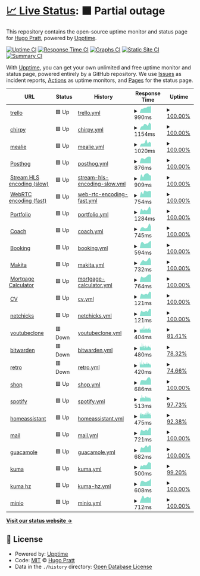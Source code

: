 # [📈 Live Status](https://hupratt.github.io/upptime): <!--live status--> **🟧 Partial outage**

This repository contains the open-source uptime monitor and status page for [Hugo Pratt](https://www.craftstudios.eu/), powered by [Upptime](https://github.com/upptime/upptime).

[![Uptime CI](https://github.com/hupratt/upptime/workflows/Uptime%20CI/badge.svg)](https://github.com/hupratt/upptime/actions?query=workflow%3A%22Uptime+CI%22)
[![Response Time CI](https://github.com/hupratt/upptime/workflows/Response%20Time%20CI/badge.svg)](https://github.com/hupratt/upptime/actions?query=workflow%3A%22Response+Time+CI%22)
[![Graphs CI](https://github.com/hupratt/upptime/workflows/Graphs%20CI/badge.svg)](https://github.com/hupratt/upptime/actions?query=workflow%3A%22Graphs+CI%22)
[![Static Site CI](https://github.com/hupratt/upptime/workflows/Static%20Site%20CI/badge.svg)](https://github.com/hupratt/upptime/actions?query=workflow%3A%22Static+Site+CI%22)
[![Summary CI](https://github.com/hupratt/upptime/workflows/Summary%20CI/badge.svg)](https://github.com/hupratt/upptime/actions?query=workflow%3A%22Summary+CI%22)

With [Upptime](https://upptime.js.org), you can get your own unlimited and free uptime monitor and status page, powered entirely by a GitHub repository. We use [Issues](https://github.com/hupratt/upptime/issues) as incident reports, [Actions](https://github.com/hupratt/upptime/actions) as uptime monitors, and [Pages](https://hupratt.github.io/upptime) for the status page.

<!--start: status pages-->
<!-- This summary is generated by Upptime (https://github.com/upptime/upptime) -->
<!-- Do not edit this manually, your changes will be overwritten -->
<!-- prettier-ignore -->
| URL | Status | History | Response Time | Uptime |
| --- | ------ | ------- | ------------- | ------ |
| <img alt="" src="https://icons.duckduckgo.com/ip3/trello.thekor.eu.ico" height="13"> [trello](https://trello.thekor.eu/) | 🟩 Up | [trello.yml](https://github.com/hupratt/upptime/commits/HEAD/history/trello.yml) | <details><summary><img alt="Response time graph" src="./graphs/trello/response-time-week.png" height="20"> 990ms</summary><br><a href="https://hupratt.github.io/upptime/history/trello"><img alt="Response time 953" src="https://img.shields.io/endpoint?url=https%3A%2F%2Fraw.githubusercontent.com%2Fhupratt%2Fupptime%2FHEAD%2Fapi%2Ftrello%2Fresponse-time.json"></a><br><a href="https://hupratt.github.io/upptime/history/trello"><img alt="24-hour response time 1264" src="https://img.shields.io/endpoint?url=https%3A%2F%2Fraw.githubusercontent.com%2Fhupratt%2Fupptime%2FHEAD%2Fapi%2Ftrello%2Fresponse-time-day.json"></a><br><a href="https://hupratt.github.io/upptime/history/trello"><img alt="7-day response time 990" src="https://img.shields.io/endpoint?url=https%3A%2F%2Fraw.githubusercontent.com%2Fhupratt%2Fupptime%2FHEAD%2Fapi%2Ftrello%2Fresponse-time-week.json"></a><br><a href="https://hupratt.github.io/upptime/history/trello"><img alt="30-day response time 944" src="https://img.shields.io/endpoint?url=https%3A%2F%2Fraw.githubusercontent.com%2Fhupratt%2Fupptime%2FHEAD%2Fapi%2Ftrello%2Fresponse-time-month.json"></a><br><a href="https://hupratt.github.io/upptime/history/trello"><img alt="1-year response time 894" src="https://img.shields.io/endpoint?url=https%3A%2F%2Fraw.githubusercontent.com%2Fhupratt%2Fupptime%2FHEAD%2Fapi%2Ftrello%2Fresponse-time-year.json"></a></details> | <details><summary><a href="https://hupratt.github.io/upptime/history/trello">100.00%</a></summary><a href="https://hupratt.github.io/upptime/history/trello"><img alt="All-time uptime 94.23%" src="https://img.shields.io/endpoint?url=https%3A%2F%2Fraw.githubusercontent.com%2Fhupratt%2Fupptime%2FHEAD%2Fapi%2Ftrello%2Fuptime.json"></a><br><a href="https://hupratt.github.io/upptime/history/trello"><img alt="24-hour uptime 100.00%" src="https://img.shields.io/endpoint?url=https%3A%2F%2Fraw.githubusercontent.com%2Fhupratt%2Fupptime%2FHEAD%2Fapi%2Ftrello%2Fuptime-day.json"></a><br><a href="https://hupratt.github.io/upptime/history/trello"><img alt="7-day uptime 100.00%" src="https://img.shields.io/endpoint?url=https%3A%2F%2Fraw.githubusercontent.com%2Fhupratt%2Fupptime%2FHEAD%2Fapi%2Ftrello%2Fuptime-week.json"></a><br><a href="https://hupratt.github.io/upptime/history/trello"><img alt="30-day uptime 99.71%" src="https://img.shields.io/endpoint?url=https%3A%2F%2Fraw.githubusercontent.com%2Fhupratt%2Fupptime%2FHEAD%2Fapi%2Ftrello%2Fuptime-month.json"></a><br><a href="https://hupratt.github.io/upptime/history/trello"><img alt="1-year uptime 92.74%" src="https://img.shields.io/endpoint?url=https%3A%2F%2Fraw.githubusercontent.com%2Fhupratt%2Fupptime%2FHEAD%2Fapi%2Ftrello%2Fuptime-year.json"></a></details>
| <img alt="" src="https://icons.duckduckgo.com/ip3/chirpy.thekor.eu.ico" height="13"> [chirpy](https://chirpy.thekor.eu/) | 🟩 Up | [chirpy.yml](https://github.com/hupratt/upptime/commits/HEAD/history/chirpy.yml) | <details><summary><img alt="Response time graph" src="./graphs/chirpy/response-time-week.png" height="20"> 1154ms</summary><br><a href="https://hupratt.github.io/upptime/history/chirpy"><img alt="Response time 1118" src="https://img.shields.io/endpoint?url=https%3A%2F%2Fraw.githubusercontent.com%2Fhupratt%2Fupptime%2FHEAD%2Fapi%2Fchirpy%2Fresponse-time.json"></a><br><a href="https://hupratt.github.io/upptime/history/chirpy"><img alt="24-hour response time 1288" src="https://img.shields.io/endpoint?url=https%3A%2F%2Fraw.githubusercontent.com%2Fhupratt%2Fupptime%2FHEAD%2Fapi%2Fchirpy%2Fresponse-time-day.json"></a><br><a href="https://hupratt.github.io/upptime/history/chirpy"><img alt="7-day response time 1154" src="https://img.shields.io/endpoint?url=https%3A%2F%2Fraw.githubusercontent.com%2Fhupratt%2Fupptime%2FHEAD%2Fapi%2Fchirpy%2Fresponse-time-week.json"></a><br><a href="https://hupratt.github.io/upptime/history/chirpy"><img alt="30-day response time 1176" src="https://img.shields.io/endpoint?url=https%3A%2F%2Fraw.githubusercontent.com%2Fhupratt%2Fupptime%2FHEAD%2Fapi%2Fchirpy%2Fresponse-time-month.json"></a><br><a href="https://hupratt.github.io/upptime/history/chirpy"><img alt="1-year response time 1064" src="https://img.shields.io/endpoint?url=https%3A%2F%2Fraw.githubusercontent.com%2Fhupratt%2Fupptime%2FHEAD%2Fapi%2Fchirpy%2Fresponse-time-year.json"></a></details> | <details><summary><a href="https://hupratt.github.io/upptime/history/chirpy">100.00%</a></summary><a href="https://hupratt.github.io/upptime/history/chirpy"><img alt="All-time uptime 95.32%" src="https://img.shields.io/endpoint?url=https%3A%2F%2Fraw.githubusercontent.com%2Fhupratt%2Fupptime%2FHEAD%2Fapi%2Fchirpy%2Fuptime.json"></a><br><a href="https://hupratt.github.io/upptime/history/chirpy"><img alt="24-hour uptime 100.00%" src="https://img.shields.io/endpoint?url=https%3A%2F%2Fraw.githubusercontent.com%2Fhupratt%2Fupptime%2FHEAD%2Fapi%2Fchirpy%2Fuptime-day.json"></a><br><a href="https://hupratt.github.io/upptime/history/chirpy"><img alt="7-day uptime 100.00%" src="https://img.shields.io/endpoint?url=https%3A%2F%2Fraw.githubusercontent.com%2Fhupratt%2Fupptime%2FHEAD%2Fapi%2Fchirpy%2Fuptime-week.json"></a><br><a href="https://hupratt.github.io/upptime/history/chirpy"><img alt="30-day uptime 99.71%" src="https://img.shields.io/endpoint?url=https%3A%2F%2Fraw.githubusercontent.com%2Fhupratt%2Fupptime%2FHEAD%2Fapi%2Fchirpy%2Fuptime-month.json"></a><br><a href="https://hupratt.github.io/upptime/history/chirpy"><img alt="1-year uptime 95.50%" src="https://img.shields.io/endpoint?url=https%3A%2F%2Fraw.githubusercontent.com%2Fhupratt%2Fupptime%2FHEAD%2Fapi%2Fchirpy%2Fuptime-year.json"></a></details>
| <img alt="" src="https://icons.duckduckgo.com/ip3/mealie.thekor.eu.ico" height="13"> [mealie](https://mealie.thekor.eu/) | 🟩 Up | [mealie.yml](https://github.com/hupratt/upptime/commits/HEAD/history/mealie.yml) | <details><summary><img alt="Response time graph" src="./graphs/mealie/response-time-week.png" height="20"> 1020ms</summary><br><a href="https://hupratt.github.io/upptime/history/mealie"><img alt="Response time 899" src="https://img.shields.io/endpoint?url=https%3A%2F%2Fraw.githubusercontent.com%2Fhupratt%2Fupptime%2FHEAD%2Fapi%2Fmealie%2Fresponse-time.json"></a><br><a href="https://hupratt.github.io/upptime/history/mealie"><img alt="24-hour response time 862" src="https://img.shields.io/endpoint?url=https%3A%2F%2Fraw.githubusercontent.com%2Fhupratt%2Fupptime%2FHEAD%2Fapi%2Fmealie%2Fresponse-time-day.json"></a><br><a href="https://hupratt.github.io/upptime/history/mealie"><img alt="7-day response time 1020" src="https://img.shields.io/endpoint?url=https%3A%2F%2Fraw.githubusercontent.com%2Fhupratt%2Fupptime%2FHEAD%2Fapi%2Fmealie%2Fresponse-time-week.json"></a><br><a href="https://hupratt.github.io/upptime/history/mealie"><img alt="30-day response time 879" src="https://img.shields.io/endpoint?url=https%3A%2F%2Fraw.githubusercontent.com%2Fhupratt%2Fupptime%2FHEAD%2Fapi%2Fmealie%2Fresponse-time-month.json"></a><br><a href="https://hupratt.github.io/upptime/history/mealie"><img alt="1-year response time 878" src="https://img.shields.io/endpoint?url=https%3A%2F%2Fraw.githubusercontent.com%2Fhupratt%2Fupptime%2FHEAD%2Fapi%2Fmealie%2Fresponse-time-year.json"></a></details> | <details><summary><a href="https://hupratt.github.io/upptime/history/mealie">100.00%</a></summary><a href="https://hupratt.github.io/upptime/history/mealie"><img alt="All-time uptime 86.22%" src="https://img.shields.io/endpoint?url=https%3A%2F%2Fraw.githubusercontent.com%2Fhupratt%2Fupptime%2FHEAD%2Fapi%2Fmealie%2Fuptime.json"></a><br><a href="https://hupratt.github.io/upptime/history/mealie"><img alt="24-hour uptime 100.00%" src="https://img.shields.io/endpoint?url=https%3A%2F%2Fraw.githubusercontent.com%2Fhupratt%2Fupptime%2FHEAD%2Fapi%2Fmealie%2Fuptime-day.json"></a><br><a href="https://hupratt.github.io/upptime/history/mealie"><img alt="7-day uptime 100.00%" src="https://img.shields.io/endpoint?url=https%3A%2F%2Fraw.githubusercontent.com%2Fhupratt%2Fupptime%2FHEAD%2Fapi%2Fmealie%2Fuptime-week.json"></a><br><a href="https://hupratt.github.io/upptime/history/mealie"><img alt="30-day uptime 99.71%" src="https://img.shields.io/endpoint?url=https%3A%2F%2Fraw.githubusercontent.com%2Fhupratt%2Fupptime%2FHEAD%2Fapi%2Fmealie%2Fuptime-month.json"></a><br><a href="https://hupratt.github.io/upptime/history/mealie"><img alt="1-year uptime 90.59%" src="https://img.shields.io/endpoint?url=https%3A%2F%2Fraw.githubusercontent.com%2Fhupratt%2Fupptime%2FHEAD%2Fapi%2Fmealie%2Fuptime-year.json"></a></details>
| <img alt="" src="https://icons.duckduckgo.com/ip3/posthog.thekor.eu.ico" height="13"> [Posthog](https://posthog.thekor.eu/setup_admin) | 🟩 Up | [posthog.yml](https://github.com/hupratt/upptime/commits/HEAD/history/posthog.yml) | <details><summary><img alt="Response time graph" src="./graphs/posthog/response-time-week.png" height="20"> 876ms</summary><br><a href="https://hupratt.github.io/upptime/history/posthog"><img alt="Response time 1079" src="https://img.shields.io/endpoint?url=https%3A%2F%2Fraw.githubusercontent.com%2Fhupratt%2Fupptime%2FHEAD%2Fapi%2Fposthog%2Fresponse-time.json"></a><br><a href="https://hupratt.github.io/upptime/history/posthog"><img alt="24-hour response time 940" src="https://img.shields.io/endpoint?url=https%3A%2F%2Fraw.githubusercontent.com%2Fhupratt%2Fupptime%2FHEAD%2Fapi%2Fposthog%2Fresponse-time-day.json"></a><br><a href="https://hupratt.github.io/upptime/history/posthog"><img alt="7-day response time 876" src="https://img.shields.io/endpoint?url=https%3A%2F%2Fraw.githubusercontent.com%2Fhupratt%2Fupptime%2FHEAD%2Fapi%2Fposthog%2Fresponse-time-week.json"></a><br><a href="https://hupratt.github.io/upptime/history/posthog"><img alt="30-day response time 916" src="https://img.shields.io/endpoint?url=https%3A%2F%2Fraw.githubusercontent.com%2Fhupratt%2Fupptime%2FHEAD%2Fapi%2Fposthog%2Fresponse-time-month.json"></a><br><a href="https://hupratt.github.io/upptime/history/posthog"><img alt="1-year response time 1009" src="https://img.shields.io/endpoint?url=https%3A%2F%2Fraw.githubusercontent.com%2Fhupratt%2Fupptime%2FHEAD%2Fapi%2Fposthog%2Fresponse-time-year.json"></a></details> | <details><summary><a href="https://hupratt.github.io/upptime/history/posthog">100.00%</a></summary><a href="https://hupratt.github.io/upptime/history/posthog"><img alt="All-time uptime 95.29%" src="https://img.shields.io/endpoint?url=https%3A%2F%2Fraw.githubusercontent.com%2Fhupratt%2Fupptime%2FHEAD%2Fapi%2Fposthog%2Fuptime.json"></a><br><a href="https://hupratt.github.io/upptime/history/posthog"><img alt="24-hour uptime 100.00%" src="https://img.shields.io/endpoint?url=https%3A%2F%2Fraw.githubusercontent.com%2Fhupratt%2Fupptime%2FHEAD%2Fapi%2Fposthog%2Fuptime-day.json"></a><br><a href="https://hupratt.github.io/upptime/history/posthog"><img alt="7-day uptime 100.00%" src="https://img.shields.io/endpoint?url=https%3A%2F%2Fraw.githubusercontent.com%2Fhupratt%2Fupptime%2FHEAD%2Fapi%2Fposthog%2Fuptime-week.json"></a><br><a href="https://hupratt.github.io/upptime/history/posthog"><img alt="30-day uptime 99.71%" src="https://img.shields.io/endpoint?url=https%3A%2F%2Fraw.githubusercontent.com%2Fhupratt%2Fupptime%2FHEAD%2Fapi%2Fposthog%2Fuptime-month.json"></a><br><a href="https://hupratt.github.io/upptime/history/posthog"><img alt="1-year uptime 86.75%" src="https://img.shields.io/endpoint?url=https%3A%2F%2Fraw.githubusercontent.com%2Fhupratt%2Fupptime%2FHEAD%2Fapi%2Fposthog%2Fuptime-year.json"></a></details>
| <img alt="" src="https://icons.duckduckgo.com/ip3/live.thekor.eu.ico" height="13"> [Stream HLS encoding (slow)](https://live.thekor.eu/) | 🟩 Up | [stream-hls-encoding-slow.yml](https://github.com/hupratt/upptime/commits/HEAD/history/stream-hls-encoding-slow.yml) | <details><summary><img alt="Response time graph" src="./graphs/stream-hls-encoding-slow/response-time-week.png" height="20"> 909ms</summary><br><a href="https://hupratt.github.io/upptime/history/stream-hls-encoding-slow"><img alt="Response time 916" src="https://img.shields.io/endpoint?url=https%3A%2F%2Fraw.githubusercontent.com%2Fhupratt%2Fupptime%2FHEAD%2Fapi%2Fstream-hls-encoding-slow%2Fresponse-time.json"></a><br><a href="https://hupratt.github.io/upptime/history/stream-hls-encoding-slow"><img alt="24-hour response time 773" src="https://img.shields.io/endpoint?url=https%3A%2F%2Fraw.githubusercontent.com%2Fhupratt%2Fupptime%2FHEAD%2Fapi%2Fstream-hls-encoding-slow%2Fresponse-time-day.json"></a><br><a href="https://hupratt.github.io/upptime/history/stream-hls-encoding-slow"><img alt="7-day response time 909" src="https://img.shields.io/endpoint?url=https%3A%2F%2Fraw.githubusercontent.com%2Fhupratt%2Fupptime%2FHEAD%2Fapi%2Fstream-hls-encoding-slow%2Fresponse-time-week.json"></a><br><a href="https://hupratt.github.io/upptime/history/stream-hls-encoding-slow"><img alt="30-day response time 757" src="https://img.shields.io/endpoint?url=https%3A%2F%2Fraw.githubusercontent.com%2Fhupratt%2Fupptime%2FHEAD%2Fapi%2Fstream-hls-encoding-slow%2Fresponse-time-month.json"></a><br><a href="https://hupratt.github.io/upptime/history/stream-hls-encoding-slow"><img alt="1-year response time 747" src="https://img.shields.io/endpoint?url=https%3A%2F%2Fraw.githubusercontent.com%2Fhupratt%2Fupptime%2FHEAD%2Fapi%2Fstream-hls-encoding-slow%2Fresponse-time-year.json"></a></details> | <details><summary><a href="https://hupratt.github.io/upptime/history/stream-hls-encoding-slow">100.00%</a></summary><a href="https://hupratt.github.io/upptime/history/stream-hls-encoding-slow"><img alt="All-time uptime 92.76%" src="https://img.shields.io/endpoint?url=https%3A%2F%2Fraw.githubusercontent.com%2Fhupratt%2Fupptime%2FHEAD%2Fapi%2Fstream-hls-encoding-slow%2Fuptime.json"></a><br><a href="https://hupratt.github.io/upptime/history/stream-hls-encoding-slow"><img alt="24-hour uptime 100.00%" src="https://img.shields.io/endpoint?url=https%3A%2F%2Fraw.githubusercontent.com%2Fhupratt%2Fupptime%2FHEAD%2Fapi%2Fstream-hls-encoding-slow%2Fuptime-day.json"></a><br><a href="https://hupratt.github.io/upptime/history/stream-hls-encoding-slow"><img alt="7-day uptime 100.00%" src="https://img.shields.io/endpoint?url=https%3A%2F%2Fraw.githubusercontent.com%2Fhupratt%2Fupptime%2FHEAD%2Fapi%2Fstream-hls-encoding-slow%2Fuptime-week.json"></a><br><a href="https://hupratt.github.io/upptime/history/stream-hls-encoding-slow"><img alt="30-day uptime 99.94%" src="https://img.shields.io/endpoint?url=https%3A%2F%2Fraw.githubusercontent.com%2Fhupratt%2Fupptime%2FHEAD%2Fapi%2Fstream-hls-encoding-slow%2Fuptime-month.json"></a><br><a href="https://hupratt.github.io/upptime/history/stream-hls-encoding-slow"><img alt="1-year uptime 87.52%" src="https://img.shields.io/endpoint?url=https%3A%2F%2Fraw.githubusercontent.com%2Fhupratt%2Fupptime%2FHEAD%2Fapi%2Fstream-hls-encoding-slow%2Fuptime-year.json"></a></details>
| <img alt="" src="https://icons.duckduckgo.com/ip3/rtc.thekor.eu.ico" height="13"> [WebRTC encoding (fast)](https://rtc.thekor.eu/) | 🟩 Up | [web-rtc-encoding-fast.yml](https://github.com/hupratt/upptime/commits/HEAD/history/web-rtc-encoding-fast.yml) | <details><summary><img alt="Response time graph" src="./graphs/web-rtc-encoding-fast/response-time-week.png" height="20"> 754ms</summary><br><a href="https://hupratt.github.io/upptime/history/web-rtc-encoding-fast"><img alt="Response time 790" src="https://img.shields.io/endpoint?url=https%3A%2F%2Fraw.githubusercontent.com%2Fhupratt%2Fupptime%2FHEAD%2Fapi%2Fweb-rtc-encoding-fast%2Fresponse-time.json"></a><br><a href="https://hupratt.github.io/upptime/history/web-rtc-encoding-fast"><img alt="24-hour response time 784" src="https://img.shields.io/endpoint?url=https%3A%2F%2Fraw.githubusercontent.com%2Fhupratt%2Fupptime%2FHEAD%2Fapi%2Fweb-rtc-encoding-fast%2Fresponse-time-day.json"></a><br><a href="https://hupratt.github.io/upptime/history/web-rtc-encoding-fast"><img alt="7-day response time 754" src="https://img.shields.io/endpoint?url=https%3A%2F%2Fraw.githubusercontent.com%2Fhupratt%2Fupptime%2FHEAD%2Fapi%2Fweb-rtc-encoding-fast%2Fresponse-time-week.json"></a><br><a href="https://hupratt.github.io/upptime/history/web-rtc-encoding-fast"><img alt="30-day response time 706" src="https://img.shields.io/endpoint?url=https%3A%2F%2Fraw.githubusercontent.com%2Fhupratt%2Fupptime%2FHEAD%2Fapi%2Fweb-rtc-encoding-fast%2Fresponse-time-month.json"></a><br><a href="https://hupratt.github.io/upptime/history/web-rtc-encoding-fast"><img alt="1-year response time 746" src="https://img.shields.io/endpoint?url=https%3A%2F%2Fraw.githubusercontent.com%2Fhupratt%2Fupptime%2FHEAD%2Fapi%2Fweb-rtc-encoding-fast%2Fresponse-time-year.json"></a></details> | <details><summary><a href="https://hupratt.github.io/upptime/history/web-rtc-encoding-fast">100.00%</a></summary><a href="https://hupratt.github.io/upptime/history/web-rtc-encoding-fast"><img alt="All-time uptime 92.81%" src="https://img.shields.io/endpoint?url=https%3A%2F%2Fraw.githubusercontent.com%2Fhupratt%2Fupptime%2FHEAD%2Fapi%2Fweb-rtc-encoding-fast%2Fuptime.json"></a><br><a href="https://hupratt.github.io/upptime/history/web-rtc-encoding-fast"><img alt="24-hour uptime 100.00%" src="https://img.shields.io/endpoint?url=https%3A%2F%2Fraw.githubusercontent.com%2Fhupratt%2Fupptime%2FHEAD%2Fapi%2Fweb-rtc-encoding-fast%2Fuptime-day.json"></a><br><a href="https://hupratt.github.io/upptime/history/web-rtc-encoding-fast"><img alt="7-day uptime 100.00%" src="https://img.shields.io/endpoint?url=https%3A%2F%2Fraw.githubusercontent.com%2Fhupratt%2Fupptime%2FHEAD%2Fapi%2Fweb-rtc-encoding-fast%2Fuptime-week.json"></a><br><a href="https://hupratt.github.io/upptime/history/web-rtc-encoding-fast"><img alt="30-day uptime 99.94%" src="https://img.shields.io/endpoint?url=https%3A%2F%2Fraw.githubusercontent.com%2Fhupratt%2Fupptime%2FHEAD%2Fapi%2Fweb-rtc-encoding-fast%2Fuptime-month.json"></a><br><a href="https://hupratt.github.io/upptime/history/web-rtc-encoding-fast"><img alt="1-year uptime 87.68%" src="https://img.shields.io/endpoint?url=https%3A%2F%2Fraw.githubusercontent.com%2Fhupratt%2Fupptime%2FHEAD%2Fapi%2Fweb-rtc-encoding-fast%2Fuptime-year.json"></a></details>
| <img alt="" src="https://icons.duckduckgo.com/ip3/portfolio.thekor.eu.ico" height="13"> [Portfolio](https://portfolio.thekor.eu) | 🟩 Up | [portfolio.yml](https://github.com/hupratt/upptime/commits/HEAD/history/portfolio.yml) | <details><summary><img alt="Response time graph" src="./graphs/portfolio/response-time-week.png" height="20"> 1284ms</summary><br><a href="https://hupratt.github.io/upptime/history/portfolio"><img alt="Response time 1339" src="https://img.shields.io/endpoint?url=https%3A%2F%2Fraw.githubusercontent.com%2Fhupratt%2Fupptime%2FHEAD%2Fapi%2Fportfolio%2Fresponse-time.json"></a><br><a href="https://hupratt.github.io/upptime/history/portfolio"><img alt="24-hour response time 1247" src="https://img.shields.io/endpoint?url=https%3A%2F%2Fraw.githubusercontent.com%2Fhupratt%2Fupptime%2FHEAD%2Fapi%2Fportfolio%2Fresponse-time-day.json"></a><br><a href="https://hupratt.github.io/upptime/history/portfolio"><img alt="7-day response time 1284" src="https://img.shields.io/endpoint?url=https%3A%2F%2Fraw.githubusercontent.com%2Fhupratt%2Fupptime%2FHEAD%2Fapi%2Fportfolio%2Fresponse-time-week.json"></a><br><a href="https://hupratt.github.io/upptime/history/portfolio"><img alt="30-day response time 1260" src="https://img.shields.io/endpoint?url=https%3A%2F%2Fraw.githubusercontent.com%2Fhupratt%2Fupptime%2FHEAD%2Fapi%2Fportfolio%2Fresponse-time-month.json"></a><br><a href="https://hupratt.github.io/upptime/history/portfolio"><img alt="1-year response time 1233" src="https://img.shields.io/endpoint?url=https%3A%2F%2Fraw.githubusercontent.com%2Fhupratt%2Fupptime%2FHEAD%2Fapi%2Fportfolio%2Fresponse-time-year.json"></a></details> | <details><summary><a href="https://hupratt.github.io/upptime/history/portfolio">100.00%</a></summary><a href="https://hupratt.github.io/upptime/history/portfolio"><img alt="All-time uptime 95.65%" src="https://img.shields.io/endpoint?url=https%3A%2F%2Fraw.githubusercontent.com%2Fhupratt%2Fupptime%2FHEAD%2Fapi%2Fportfolio%2Fuptime.json"></a><br><a href="https://hupratt.github.io/upptime/history/portfolio"><img alt="24-hour uptime 100.00%" src="https://img.shields.io/endpoint?url=https%3A%2F%2Fraw.githubusercontent.com%2Fhupratt%2Fupptime%2FHEAD%2Fapi%2Fportfolio%2Fuptime-day.json"></a><br><a href="https://hupratt.github.io/upptime/history/portfolio"><img alt="7-day uptime 100.00%" src="https://img.shields.io/endpoint?url=https%3A%2F%2Fraw.githubusercontent.com%2Fhupratt%2Fupptime%2FHEAD%2Fapi%2Fportfolio%2Fuptime-week.json"></a><br><a href="https://hupratt.github.io/upptime/history/portfolio"><img alt="30-day uptime 99.94%" src="https://img.shields.io/endpoint?url=https%3A%2F%2Fraw.githubusercontent.com%2Fhupratt%2Fupptime%2FHEAD%2Fapi%2Fportfolio%2Fuptime-month.json"></a><br><a href="https://hupratt.github.io/upptime/history/portfolio"><img alt="1-year uptime 87.90%" src="https://img.shields.io/endpoint?url=https%3A%2F%2Fraw.githubusercontent.com%2Fhupratt%2Fupptime%2FHEAD%2Fapi%2Fportfolio%2Fuptime-year.json"></a></details>
| <img alt="" src="https://icons.duckduckgo.com/ip3/coach.thekor.eu.ico" height="13"> [Coach](https://coach.thekor.eu/) | 🟩 Up | [coach.yml](https://github.com/hupratt/upptime/commits/HEAD/history/coach.yml) | <details><summary><img alt="Response time graph" src="./graphs/coach/response-time-week.png" height="20"> 745ms</summary><br><a href="https://hupratt.github.io/upptime/history/coach"><img alt="Response time 716" src="https://img.shields.io/endpoint?url=https%3A%2F%2Fraw.githubusercontent.com%2Fhupratt%2Fupptime%2FHEAD%2Fapi%2Fcoach%2Fresponse-time.json"></a><br><a href="https://hupratt.github.io/upptime/history/coach"><img alt="24-hour response time 784" src="https://img.shields.io/endpoint?url=https%3A%2F%2Fraw.githubusercontent.com%2Fhupratt%2Fupptime%2FHEAD%2Fapi%2Fcoach%2Fresponse-time-day.json"></a><br><a href="https://hupratt.github.io/upptime/history/coach"><img alt="7-day response time 745" src="https://img.shields.io/endpoint?url=https%3A%2F%2Fraw.githubusercontent.com%2Fhupratt%2Fupptime%2FHEAD%2Fapi%2Fcoach%2Fresponse-time-week.json"></a><br><a href="https://hupratt.github.io/upptime/history/coach"><img alt="30-day response time 698" src="https://img.shields.io/endpoint?url=https%3A%2F%2Fraw.githubusercontent.com%2Fhupratt%2Fupptime%2FHEAD%2Fapi%2Fcoach%2Fresponse-time-month.json"></a><br><a href="https://hupratt.github.io/upptime/history/coach"><img alt="1-year response time 683" src="https://img.shields.io/endpoint?url=https%3A%2F%2Fraw.githubusercontent.com%2Fhupratt%2Fupptime%2FHEAD%2Fapi%2Fcoach%2Fresponse-time-year.json"></a></details> | <details><summary><a href="https://hupratt.github.io/upptime/history/coach">100.00%</a></summary><a href="https://hupratt.github.io/upptime/history/coach"><img alt="All-time uptime 95.41%" src="https://img.shields.io/endpoint?url=https%3A%2F%2Fraw.githubusercontent.com%2Fhupratt%2Fupptime%2FHEAD%2Fapi%2Fcoach%2Fuptime.json"></a><br><a href="https://hupratt.github.io/upptime/history/coach"><img alt="24-hour uptime 100.00%" src="https://img.shields.io/endpoint?url=https%3A%2F%2Fraw.githubusercontent.com%2Fhupratt%2Fupptime%2FHEAD%2Fapi%2Fcoach%2Fuptime-day.json"></a><br><a href="https://hupratt.github.io/upptime/history/coach"><img alt="7-day uptime 100.00%" src="https://img.shields.io/endpoint?url=https%3A%2F%2Fraw.githubusercontent.com%2Fhupratt%2Fupptime%2FHEAD%2Fapi%2Fcoach%2Fuptime-week.json"></a><br><a href="https://hupratt.github.io/upptime/history/coach"><img alt="30-day uptime 100.00%" src="https://img.shields.io/endpoint?url=https%3A%2F%2Fraw.githubusercontent.com%2Fhupratt%2Fupptime%2FHEAD%2Fapi%2Fcoach%2Fuptime-month.json"></a><br><a href="https://hupratt.github.io/upptime/history/coach"><img alt="1-year uptime 87.51%" src="https://img.shields.io/endpoint?url=https%3A%2F%2Fraw.githubusercontent.com%2Fhupratt%2Fupptime%2FHEAD%2Fapi%2Fcoach%2Fuptime-year.json"></a></details>
| <img alt="" src="https://icons.duckduckgo.com/ip3/booking.thekor.eu.ico" height="13"> [Booking](https://booking.thekor.eu/en/) | 🟩 Up | [booking.yml](https://github.com/hupratt/upptime/commits/HEAD/history/booking.yml) | <details><summary><img alt="Response time graph" src="./graphs/booking/response-time-week.png" height="20"> 594ms</summary><br><a href="https://hupratt.github.io/upptime/history/booking"><img alt="Response time 824" src="https://img.shields.io/endpoint?url=https%3A%2F%2Fraw.githubusercontent.com%2Fhupratt%2Fupptime%2FHEAD%2Fapi%2Fbooking%2Fresponse-time.json"></a><br><a href="https://hupratt.github.io/upptime/history/booking"><img alt="24-hour response time 777" src="https://img.shields.io/endpoint?url=https%3A%2F%2Fraw.githubusercontent.com%2Fhupratt%2Fupptime%2FHEAD%2Fapi%2Fbooking%2Fresponse-time-day.json"></a><br><a href="https://hupratt.github.io/upptime/history/booking"><img alt="7-day response time 594" src="https://img.shields.io/endpoint?url=https%3A%2F%2Fraw.githubusercontent.com%2Fhupratt%2Fupptime%2FHEAD%2Fapi%2Fbooking%2Fresponse-time-week.json"></a><br><a href="https://hupratt.github.io/upptime/history/booking"><img alt="30-day response time 715" src="https://img.shields.io/endpoint?url=https%3A%2F%2Fraw.githubusercontent.com%2Fhupratt%2Fupptime%2FHEAD%2Fapi%2Fbooking%2Fresponse-time-month.json"></a><br><a href="https://hupratt.github.io/upptime/history/booking"><img alt="1-year response time 709" src="https://img.shields.io/endpoint?url=https%3A%2F%2Fraw.githubusercontent.com%2Fhupratt%2Fupptime%2FHEAD%2Fapi%2Fbooking%2Fresponse-time-year.json"></a></details> | <details><summary><a href="https://hupratt.github.io/upptime/history/booking">100.00%</a></summary><a href="https://hupratt.github.io/upptime/history/booking"><img alt="All-time uptime 95.46%" src="https://img.shields.io/endpoint?url=https%3A%2F%2Fraw.githubusercontent.com%2Fhupratt%2Fupptime%2FHEAD%2Fapi%2Fbooking%2Fuptime.json"></a><br><a href="https://hupratt.github.io/upptime/history/booking"><img alt="24-hour uptime 100.00%" src="https://img.shields.io/endpoint?url=https%3A%2F%2Fraw.githubusercontent.com%2Fhupratt%2Fupptime%2FHEAD%2Fapi%2Fbooking%2Fuptime-day.json"></a><br><a href="https://hupratt.github.io/upptime/history/booking"><img alt="7-day uptime 100.00%" src="https://img.shields.io/endpoint?url=https%3A%2F%2Fraw.githubusercontent.com%2Fhupratt%2Fupptime%2FHEAD%2Fapi%2Fbooking%2Fuptime-week.json"></a><br><a href="https://hupratt.github.io/upptime/history/booking"><img alt="30-day uptime 100.00%" src="https://img.shields.io/endpoint?url=https%3A%2F%2Fraw.githubusercontent.com%2Fhupratt%2Fupptime%2FHEAD%2Fapi%2Fbooking%2Fuptime-month.json"></a><br><a href="https://hupratt.github.io/upptime/history/booking"><img alt="1-year uptime 87.53%" src="https://img.shields.io/endpoint?url=https%3A%2F%2Fraw.githubusercontent.com%2Fhupratt%2Fupptime%2FHEAD%2Fapi%2Fbooking%2Fuptime-year.json"></a></details>
| <img alt="" src="https://icons.duckduckgo.com/ip3/makita.thekor.eu.ico" height="13"> [Makita](https://makita.thekor.eu/) | 🟩 Up | [makita.yml](https://github.com/hupratt/upptime/commits/HEAD/history/makita.yml) | <details><summary><img alt="Response time graph" src="./graphs/makita/response-time-week.png" height="20"> 732ms</summary><br><a href="https://hupratt.github.io/upptime/history/makita"><img alt="Response time 731" src="https://img.shields.io/endpoint?url=https%3A%2F%2Fraw.githubusercontent.com%2Fhupratt%2Fupptime%2FHEAD%2Fapi%2Fmakita%2Fresponse-time.json"></a><br><a href="https://hupratt.github.io/upptime/history/makita"><img alt="24-hour response time 642" src="https://img.shields.io/endpoint?url=https%3A%2F%2Fraw.githubusercontent.com%2Fhupratt%2Fupptime%2FHEAD%2Fapi%2Fmakita%2Fresponse-time-day.json"></a><br><a href="https://hupratt.github.io/upptime/history/makita"><img alt="7-day response time 732" src="https://img.shields.io/endpoint?url=https%3A%2F%2Fraw.githubusercontent.com%2Fhupratt%2Fupptime%2FHEAD%2Fapi%2Fmakita%2Fresponse-time-week.json"></a><br><a href="https://hupratt.github.io/upptime/history/makita"><img alt="30-day response time 676" src="https://img.shields.io/endpoint?url=https%3A%2F%2Fraw.githubusercontent.com%2Fhupratt%2Fupptime%2FHEAD%2Fapi%2Fmakita%2Fresponse-time-month.json"></a><br><a href="https://hupratt.github.io/upptime/history/makita"><img alt="1-year response time 671" src="https://img.shields.io/endpoint?url=https%3A%2F%2Fraw.githubusercontent.com%2Fhupratt%2Fupptime%2FHEAD%2Fapi%2Fmakita%2Fresponse-time-year.json"></a></details> | <details><summary><a href="https://hupratt.github.io/upptime/history/makita">100.00%</a></summary><a href="https://hupratt.github.io/upptime/history/makita"><img alt="All-time uptime 93.49%" src="https://img.shields.io/endpoint?url=https%3A%2F%2Fraw.githubusercontent.com%2Fhupratt%2Fupptime%2FHEAD%2Fapi%2Fmakita%2Fuptime.json"></a><br><a href="https://hupratt.github.io/upptime/history/makita"><img alt="24-hour uptime 100.00%" src="https://img.shields.io/endpoint?url=https%3A%2F%2Fraw.githubusercontent.com%2Fhupratt%2Fupptime%2FHEAD%2Fapi%2Fmakita%2Fuptime-day.json"></a><br><a href="https://hupratt.github.io/upptime/history/makita"><img alt="7-day uptime 100.00%" src="https://img.shields.io/endpoint?url=https%3A%2F%2Fraw.githubusercontent.com%2Fhupratt%2Fupptime%2FHEAD%2Fapi%2Fmakita%2Fuptime-week.json"></a><br><a href="https://hupratt.github.io/upptime/history/makita"><img alt="30-day uptime 100.00%" src="https://img.shields.io/endpoint?url=https%3A%2F%2Fraw.githubusercontent.com%2Fhupratt%2Fupptime%2FHEAD%2Fapi%2Fmakita%2Fuptime-month.json"></a><br><a href="https://hupratt.github.io/upptime/history/makita"><img alt="1-year uptime 90.45%" src="https://img.shields.io/endpoint?url=https%3A%2F%2Fraw.githubusercontent.com%2Fhupratt%2Fupptime%2FHEAD%2Fapi%2Fmakita%2Fuptime-year.json"></a></details>
| <img alt="" src="https://icons.duckduckgo.com/ip3/minio-api.thekor.eu.ico" height="13"> [Mortgage Calculator](https://minio-api.thekor.eu/mortgage-calculator-f1492f08-f236-4a55-afb7-70ded209cb27/index.html) | 🟩 Up | [mortgage-calculator.yml](https://github.com/hupratt/upptime/commits/HEAD/history/mortgage-calculator.yml) | <details><summary><img alt="Response time graph" src="./graphs/mortgage-calculator/response-time-week.png" height="20"> 764ms</summary><br><a href="https://hupratt.github.io/upptime/history/mortgage-calculator"><img alt="Response time 848" src="https://img.shields.io/endpoint?url=https%3A%2F%2Fraw.githubusercontent.com%2Fhupratt%2Fupptime%2FHEAD%2Fapi%2Fmortgage-calculator%2Fresponse-time.json"></a><br><a href="https://hupratt.github.io/upptime/history/mortgage-calculator"><img alt="24-hour response time 924" src="https://img.shields.io/endpoint?url=https%3A%2F%2Fraw.githubusercontent.com%2Fhupratt%2Fupptime%2FHEAD%2Fapi%2Fmortgage-calculator%2Fresponse-time-day.json"></a><br><a href="https://hupratt.github.io/upptime/history/mortgage-calculator"><img alt="7-day response time 764" src="https://img.shields.io/endpoint?url=https%3A%2F%2Fraw.githubusercontent.com%2Fhupratt%2Fupptime%2FHEAD%2Fapi%2Fmortgage-calculator%2Fresponse-time-week.json"></a><br><a href="https://hupratt.github.io/upptime/history/mortgage-calculator"><img alt="30-day response time 777" src="https://img.shields.io/endpoint?url=https%3A%2F%2Fraw.githubusercontent.com%2Fhupratt%2Fupptime%2FHEAD%2Fapi%2Fmortgage-calculator%2Fresponse-time-month.json"></a><br><a href="https://hupratt.github.io/upptime/history/mortgage-calculator"><img alt="1-year response time 884" src="https://img.shields.io/endpoint?url=https%3A%2F%2Fraw.githubusercontent.com%2Fhupratt%2Fupptime%2FHEAD%2Fapi%2Fmortgage-calculator%2Fresponse-time-year.json"></a></details> | <details><summary><a href="https://hupratt.github.io/upptime/history/mortgage-calculator">100.00%</a></summary><a href="https://hupratt.github.io/upptime/history/mortgage-calculator"><img alt="All-time uptime 97.88%" src="https://img.shields.io/endpoint?url=https%3A%2F%2Fraw.githubusercontent.com%2Fhupratt%2Fupptime%2FHEAD%2Fapi%2Fmortgage-calculator%2Fuptime.json"></a><br><a href="https://hupratt.github.io/upptime/history/mortgage-calculator"><img alt="24-hour uptime 100.00%" src="https://img.shields.io/endpoint?url=https%3A%2F%2Fraw.githubusercontent.com%2Fhupratt%2Fupptime%2FHEAD%2Fapi%2Fmortgage-calculator%2Fuptime-day.json"></a><br><a href="https://hupratt.github.io/upptime/history/mortgage-calculator"><img alt="7-day uptime 100.00%" src="https://img.shields.io/endpoint?url=https%3A%2F%2Fraw.githubusercontent.com%2Fhupratt%2Fupptime%2FHEAD%2Fapi%2Fmortgage-calculator%2Fuptime-week.json"></a><br><a href="https://hupratt.github.io/upptime/history/mortgage-calculator"><img alt="30-day uptime 100.00%" src="https://img.shields.io/endpoint?url=https%3A%2F%2Fraw.githubusercontent.com%2Fhupratt%2Fupptime%2FHEAD%2Fapi%2Fmortgage-calculator%2Fuptime-month.json"></a><br><a href="https://hupratt.github.io/upptime/history/mortgage-calculator"><img alt="1-year uptime 99.56%" src="https://img.shields.io/endpoint?url=https%3A%2F%2Fraw.githubusercontent.com%2Fhupratt%2Fupptime%2FHEAD%2Fapi%2Fmortgage-calculator%2Fuptime-year.json"></a></details>
| <img alt="" src="https://icons.duckduckgo.com/ip3/minio-api.thekor.eu.ico" height="13"> [CV](https://minio-api.thekor.eu/rihab-f1492f08-f236-4a55-afb7-70ded209cb24/rihab/index.html) | 🟩 Up | [cv.yml](https://github.com/hupratt/upptime/commits/HEAD/history/cv.yml) | <details><summary><img alt="Response time graph" src="./graphs/cv/response-time-week.png" height="20"> 121ms</summary><br><a href="https://hupratt.github.io/upptime/history/cv"><img alt="Response time 236" src="https://img.shields.io/endpoint?url=https%3A%2F%2Fraw.githubusercontent.com%2Fhupratt%2Fupptime%2FHEAD%2Fapi%2Fcv%2Fresponse-time.json"></a><br><a href="https://hupratt.github.io/upptime/history/cv"><img alt="24-hour response time 154" src="https://img.shields.io/endpoint?url=https%3A%2F%2Fraw.githubusercontent.com%2Fhupratt%2Fupptime%2FHEAD%2Fapi%2Fcv%2Fresponse-time-day.json"></a><br><a href="https://hupratt.github.io/upptime/history/cv"><img alt="7-day response time 121" src="https://img.shields.io/endpoint?url=https%3A%2F%2Fraw.githubusercontent.com%2Fhupratt%2Fupptime%2FHEAD%2Fapi%2Fcv%2Fresponse-time-week.json"></a><br><a href="https://hupratt.github.io/upptime/history/cv"><img alt="30-day response time 126" src="https://img.shields.io/endpoint?url=https%3A%2F%2Fraw.githubusercontent.com%2Fhupratt%2Fupptime%2FHEAD%2Fapi%2Fcv%2Fresponse-time-month.json"></a><br><a href="https://hupratt.github.io/upptime/history/cv"><img alt="1-year response time 229" src="https://img.shields.io/endpoint?url=https%3A%2F%2Fraw.githubusercontent.com%2Fhupratt%2Fupptime%2FHEAD%2Fapi%2Fcv%2Fresponse-time-year.json"></a></details> | <details><summary><a href="https://hupratt.github.io/upptime/history/cv">100.00%</a></summary><a href="https://hupratt.github.io/upptime/history/cv"><img alt="All-time uptime 97.89%" src="https://img.shields.io/endpoint?url=https%3A%2F%2Fraw.githubusercontent.com%2Fhupratt%2Fupptime%2FHEAD%2Fapi%2Fcv%2Fuptime.json"></a><br><a href="https://hupratt.github.io/upptime/history/cv"><img alt="24-hour uptime 100.00%" src="https://img.shields.io/endpoint?url=https%3A%2F%2Fraw.githubusercontent.com%2Fhupratt%2Fupptime%2FHEAD%2Fapi%2Fcv%2Fuptime-day.json"></a><br><a href="https://hupratt.github.io/upptime/history/cv"><img alt="7-day uptime 100.00%" src="https://img.shields.io/endpoint?url=https%3A%2F%2Fraw.githubusercontent.com%2Fhupratt%2Fupptime%2FHEAD%2Fapi%2Fcv%2Fuptime-week.json"></a><br><a href="https://hupratt.github.io/upptime/history/cv"><img alt="30-day uptime 100.00%" src="https://img.shields.io/endpoint?url=https%3A%2F%2Fraw.githubusercontent.com%2Fhupratt%2Fupptime%2FHEAD%2Fapi%2Fcv%2Fuptime-month.json"></a><br><a href="https://hupratt.github.io/upptime/history/cv"><img alt="1-year uptime 99.56%" src="https://img.shields.io/endpoint?url=https%3A%2F%2Fraw.githubusercontent.com%2Fhupratt%2Fupptime%2FHEAD%2Fapi%2Fcv%2Fuptime-year.json"></a></details>
| <img alt="" src="https://icons.duckduckgo.com/ip3/minio-api.thekor.eu.ico" height="13"> [netchicks](https://minio-api.thekor.eu/netchicks-f1492f08-f236-4a55-afb7-70ded209cb27/Netchicks/index.html) | 🟩 Up | [netchicks.yml](https://github.com/hupratt/upptime/commits/HEAD/history/netchicks.yml) | <details><summary><img alt="Response time graph" src="./graphs/netchicks/response-time-week.png" height="20"> 121ms</summary><br><a href="https://hupratt.github.io/upptime/history/netchicks"><img alt="Response time 226" src="https://img.shields.io/endpoint?url=https%3A%2F%2Fraw.githubusercontent.com%2Fhupratt%2Fupptime%2FHEAD%2Fapi%2Fnetchicks%2Fresponse-time.json"></a><br><a href="https://hupratt.github.io/upptime/history/netchicks"><img alt="24-hour response time 154" src="https://img.shields.io/endpoint?url=https%3A%2F%2Fraw.githubusercontent.com%2Fhupratt%2Fupptime%2FHEAD%2Fapi%2Fnetchicks%2Fresponse-time-day.json"></a><br><a href="https://hupratt.github.io/upptime/history/netchicks"><img alt="7-day response time 121" src="https://img.shields.io/endpoint?url=https%3A%2F%2Fraw.githubusercontent.com%2Fhupratt%2Fupptime%2FHEAD%2Fapi%2Fnetchicks%2Fresponse-time-week.json"></a><br><a href="https://hupratt.github.io/upptime/history/netchicks"><img alt="30-day response time 126" src="https://img.shields.io/endpoint?url=https%3A%2F%2Fraw.githubusercontent.com%2Fhupratt%2Fupptime%2FHEAD%2Fapi%2Fnetchicks%2Fresponse-time-month.json"></a><br><a href="https://hupratt.github.io/upptime/history/netchicks"><img alt="1-year response time 223" src="https://img.shields.io/endpoint?url=https%3A%2F%2Fraw.githubusercontent.com%2Fhupratt%2Fupptime%2FHEAD%2Fapi%2Fnetchicks%2Fresponse-time-year.json"></a></details> | <details><summary><a href="https://hupratt.github.io/upptime/history/netchicks">100.00%</a></summary><a href="https://hupratt.github.io/upptime/history/netchicks"><img alt="All-time uptime 97.34%" src="https://img.shields.io/endpoint?url=https%3A%2F%2Fraw.githubusercontent.com%2Fhupratt%2Fupptime%2FHEAD%2Fapi%2Fnetchicks%2Fuptime.json"></a><br><a href="https://hupratt.github.io/upptime/history/netchicks"><img alt="24-hour uptime 100.00%" src="https://img.shields.io/endpoint?url=https%3A%2F%2Fraw.githubusercontent.com%2Fhupratt%2Fupptime%2FHEAD%2Fapi%2Fnetchicks%2Fuptime-day.json"></a><br><a href="https://hupratt.github.io/upptime/history/netchicks"><img alt="7-day uptime 100.00%" src="https://img.shields.io/endpoint?url=https%3A%2F%2Fraw.githubusercontent.com%2Fhupratt%2Fupptime%2FHEAD%2Fapi%2Fnetchicks%2Fuptime-week.json"></a><br><a href="https://hupratt.github.io/upptime/history/netchicks"><img alt="30-day uptime 100.00%" src="https://img.shields.io/endpoint?url=https%3A%2F%2Fraw.githubusercontent.com%2Fhupratt%2Fupptime%2FHEAD%2Fapi%2Fnetchicks%2Fuptime-month.json"></a><br><a href="https://hupratt.github.io/upptime/history/netchicks"><img alt="1-year uptime 99.59%" src="https://img.shields.io/endpoint?url=https%3A%2F%2Fraw.githubusercontent.com%2Fhupratt%2Fupptime%2FHEAD%2Fapi%2Fnetchicks%2Fuptime-year.json"></a></details>
| <img alt="" src="https://icons.duckduckgo.com/ip3/youtube.thekor.eu.ico" height="13"> [youtubeclone](https://youtube.thekor.eu/) | 🟥 Down | [youtubeclone.yml](https://github.com/hupratt/upptime/commits/HEAD/history/youtubeclone.yml) | <details><summary><img alt="Response time graph" src="./graphs/youtubeclone/response-time-week.png" height="20"> 404ms</summary><br><a href="https://hupratt.github.io/upptime/history/youtubeclone"><img alt="Response time 599" src="https://img.shields.io/endpoint?url=https%3A%2F%2Fraw.githubusercontent.com%2Fhupratt%2Fupptime%2FHEAD%2Fapi%2Fyoutubeclone%2Fresponse-time.json"></a><br><a href="https://hupratt.github.io/upptime/history/youtubeclone"><img alt="24-hour response time 387" src="https://img.shields.io/endpoint?url=https%3A%2F%2Fraw.githubusercontent.com%2Fhupratt%2Fupptime%2FHEAD%2Fapi%2Fyoutubeclone%2Fresponse-time-day.json"></a><br><a href="https://hupratt.github.io/upptime/history/youtubeclone"><img alt="7-day response time 404" src="https://img.shields.io/endpoint?url=https%3A%2F%2Fraw.githubusercontent.com%2Fhupratt%2Fupptime%2FHEAD%2Fapi%2Fyoutubeclone%2Fresponse-time-week.json"></a><br><a href="https://hupratt.github.io/upptime/history/youtubeclone"><img alt="30-day response time 404" src="https://img.shields.io/endpoint?url=https%3A%2F%2Fraw.githubusercontent.com%2Fhupratt%2Fupptime%2FHEAD%2Fapi%2Fyoutubeclone%2Fresponse-time-month.json"></a><br><a href="https://hupratt.github.io/upptime/history/youtubeclone"><img alt="1-year response time 561" src="https://img.shields.io/endpoint?url=https%3A%2F%2Fraw.githubusercontent.com%2Fhupratt%2Fupptime%2FHEAD%2Fapi%2Fyoutubeclone%2Fresponse-time-year.json"></a></details> | <details><summary><a href="https://hupratt.github.io/upptime/history/youtubeclone">81.41%</a></summary><a href="https://hupratt.github.io/upptime/history/youtubeclone"><img alt="All-time uptime 99.73%" src="https://img.shields.io/endpoint?url=https%3A%2F%2Fraw.githubusercontent.com%2Fhupratt%2Fupptime%2FHEAD%2Fapi%2Fyoutubeclone%2Fuptime.json"></a><br><a href="https://hupratt.github.io/upptime/history/youtubeclone"><img alt="24-hour uptime 87.37%" src="https://img.shields.io/endpoint?url=https%3A%2F%2Fraw.githubusercontent.com%2Fhupratt%2Fupptime%2FHEAD%2Fapi%2Fyoutubeclone%2Fuptime-day.json"></a><br><a href="https://hupratt.github.io/upptime/history/youtubeclone"><img alt="7-day uptime 81.41%" src="https://img.shields.io/endpoint?url=https%3A%2F%2Fraw.githubusercontent.com%2Fhupratt%2Fupptime%2FHEAD%2Fapi%2Fyoutubeclone%2Fuptime-week.json"></a><br><a href="https://hupratt.github.io/upptime/history/youtubeclone"><img alt="30-day uptime 91.87%" src="https://img.shields.io/endpoint?url=https%3A%2F%2Fraw.githubusercontent.com%2Fhupratt%2Fupptime%2FHEAD%2Fapi%2Fyoutubeclone%2Fuptime-month.json"></a><br><a href="https://hupratt.github.io/upptime/history/youtubeclone"><img alt="1-year uptime 99.32%" src="https://img.shields.io/endpoint?url=https%3A%2F%2Fraw.githubusercontent.com%2Fhupratt%2Fupptime%2FHEAD%2Fapi%2Fyoutubeclone%2Fuptime-year.json"></a></details>
| <img alt="" src="https://icons.duckduckgo.com/ip3/bitwarden.thekor.eu.ico" height="13"> [bitwarden](https://bitwarden.thekor.eu/) | 🟥 Down | [bitwarden.yml](https://github.com/hupratt/upptime/commits/HEAD/history/bitwarden.yml) | <details><summary><img alt="Response time graph" src="./graphs/bitwarden/response-time-week.png" height="20"> 480ms</summary><br><a href="https://hupratt.github.io/upptime/history/bitwarden"><img alt="Response time 607" src="https://img.shields.io/endpoint?url=https%3A%2F%2Fraw.githubusercontent.com%2Fhupratt%2Fupptime%2FHEAD%2Fapi%2Fbitwarden%2Fresponse-time.json"></a><br><a href="https://hupratt.github.io/upptime/history/bitwarden"><img alt="24-hour response time 438" src="https://img.shields.io/endpoint?url=https%3A%2F%2Fraw.githubusercontent.com%2Fhupratt%2Fupptime%2FHEAD%2Fapi%2Fbitwarden%2Fresponse-time-day.json"></a><br><a href="https://hupratt.github.io/upptime/history/bitwarden"><img alt="7-day response time 480" src="https://img.shields.io/endpoint?url=https%3A%2F%2Fraw.githubusercontent.com%2Fhupratt%2Fupptime%2FHEAD%2Fapi%2Fbitwarden%2Fresponse-time-week.json"></a><br><a href="https://hupratt.github.io/upptime/history/bitwarden"><img alt="30-day response time 492" src="https://img.shields.io/endpoint?url=https%3A%2F%2Fraw.githubusercontent.com%2Fhupratt%2Fupptime%2FHEAD%2Fapi%2Fbitwarden%2Fresponse-time-month.json"></a><br><a href="https://hupratt.github.io/upptime/history/bitwarden"><img alt="1-year response time 582" src="https://img.shields.io/endpoint?url=https%3A%2F%2Fraw.githubusercontent.com%2Fhupratt%2Fupptime%2FHEAD%2Fapi%2Fbitwarden%2Fresponse-time-year.json"></a></details> | <details><summary><a href="https://hupratt.github.io/upptime/history/bitwarden">78.32%</a></summary><a href="https://hupratt.github.io/upptime/history/bitwarden"><img alt="All-time uptime 99.72%" src="https://img.shields.io/endpoint?url=https%3A%2F%2Fraw.githubusercontent.com%2Fhupratt%2Fupptime%2FHEAD%2Fapi%2Fbitwarden%2Fuptime.json"></a><br><a href="https://hupratt.github.io/upptime/history/bitwarden"><img alt="24-hour uptime 84.40%" src="https://img.shields.io/endpoint?url=https%3A%2F%2Fraw.githubusercontent.com%2Fhupratt%2Fupptime%2FHEAD%2Fapi%2Fbitwarden%2Fuptime-day.json"></a><br><a href="https://hupratt.github.io/upptime/history/bitwarden"><img alt="7-day uptime 78.32%" src="https://img.shields.io/endpoint?url=https%3A%2F%2Fraw.githubusercontent.com%2Fhupratt%2Fupptime%2FHEAD%2Fapi%2Fbitwarden%2Fuptime-week.json"></a><br><a href="https://hupratt.github.io/upptime/history/bitwarden"><img alt="30-day uptime 91.76%" src="https://img.shields.io/endpoint?url=https%3A%2F%2Fraw.githubusercontent.com%2Fhupratt%2Fupptime%2FHEAD%2Fapi%2Fbitwarden%2Fuptime-month.json"></a><br><a href="https://hupratt.github.io/upptime/history/bitwarden"><img alt="1-year uptime 99.31%" src="https://img.shields.io/endpoint?url=https%3A%2F%2Fraw.githubusercontent.com%2Fhupratt%2Fupptime%2FHEAD%2Fapi%2Fbitwarden%2Fuptime-year.json"></a></details>
| <img alt="" src="https://icons.duckduckgo.com/ip3/retro.thekor.eu.ico" height="13"> [retro](https://retro.thekor.eu/) | 🟥 Down | [retro.yml](https://github.com/hupratt/upptime/commits/HEAD/history/retro.yml) | <details><summary><img alt="Response time graph" src="./graphs/retro/response-time-week.png" height="20"> 420ms</summary><br><a href="https://hupratt.github.io/upptime/history/retro"><img alt="Response time 600" src="https://img.shields.io/endpoint?url=https%3A%2F%2Fraw.githubusercontent.com%2Fhupratt%2Fupptime%2FHEAD%2Fapi%2Fretro%2Fresponse-time.json"></a><br><a href="https://hupratt.github.io/upptime/history/retro"><img alt="24-hour response time 405" src="https://img.shields.io/endpoint?url=https%3A%2F%2Fraw.githubusercontent.com%2Fhupratt%2Fupptime%2FHEAD%2Fapi%2Fretro%2Fresponse-time-day.json"></a><br><a href="https://hupratt.github.io/upptime/history/retro"><img alt="7-day response time 420" src="https://img.shields.io/endpoint?url=https%3A%2F%2Fraw.githubusercontent.com%2Fhupratt%2Fupptime%2FHEAD%2Fapi%2Fretro%2Fresponse-time-week.json"></a><br><a href="https://hupratt.github.io/upptime/history/retro"><img alt="30-day response time 422" src="https://img.shields.io/endpoint?url=https%3A%2F%2Fraw.githubusercontent.com%2Fhupratt%2Fupptime%2FHEAD%2Fapi%2Fretro%2Fresponse-time-month.json"></a><br><a href="https://hupratt.github.io/upptime/history/retro"><img alt="1-year response time 555" src="https://img.shields.io/endpoint?url=https%3A%2F%2Fraw.githubusercontent.com%2Fhupratt%2Fupptime%2FHEAD%2Fapi%2Fretro%2Fresponse-time-year.json"></a></details> | <details><summary><a href="https://hupratt.github.io/upptime/history/retro">74.66%</a></summary><a href="https://hupratt.github.io/upptime/history/retro"><img alt="All-time uptime 99.69%" src="https://img.shields.io/endpoint?url=https%3A%2F%2Fraw.githubusercontent.com%2Fhupratt%2Fupptime%2FHEAD%2Fapi%2Fretro%2Fuptime.json"></a><br><a href="https://hupratt.github.io/upptime/history/retro"><img alt="24-hour uptime 85.64%" src="https://img.shields.io/endpoint?url=https%3A%2F%2Fraw.githubusercontent.com%2Fhupratt%2Fupptime%2FHEAD%2Fapi%2Fretro%2Fuptime-day.json"></a><br><a href="https://hupratt.github.io/upptime/history/retro"><img alt="7-day uptime 74.66%" src="https://img.shields.io/endpoint?url=https%3A%2F%2Fraw.githubusercontent.com%2Fhupratt%2Fupptime%2FHEAD%2Fapi%2Fretro%2Fuptime-week.json"></a><br><a href="https://hupratt.github.io/upptime/history/retro"><img alt="30-day uptime 90.80%" src="https://img.shields.io/endpoint?url=https%3A%2F%2Fraw.githubusercontent.com%2Fhupratt%2Fupptime%2FHEAD%2Fapi%2Fretro%2Fuptime-month.json"></a><br><a href="https://hupratt.github.io/upptime/history/retro"><img alt="1-year uptime 99.23%" src="https://img.shields.io/endpoint?url=https%3A%2F%2Fraw.githubusercontent.com%2Fhupratt%2Fupptime%2FHEAD%2Fapi%2Fretro%2Fuptime-year.json"></a></details>
| <img alt="" src="https://icons.duckduckgo.com/ip3/lapetiteportugaise.thekor.eu.ico" height="13"> [shop](https://lapetiteportugaise.thekor.eu) | 🟩 Up | [shop.yml](https://github.com/hupratt/upptime/commits/HEAD/history/shop.yml) | <details><summary><img alt="Response time graph" src="./graphs/shop/response-time-week.png" height="20"> 686ms</summary><br><a href="https://hupratt.github.io/upptime/history/shop"><img alt="Response time 891" src="https://img.shields.io/endpoint?url=https%3A%2F%2Fraw.githubusercontent.com%2Fhupratt%2Fupptime%2FHEAD%2Fapi%2Fshop%2Fresponse-time.json"></a><br><a href="https://hupratt.github.io/upptime/history/shop"><img alt="24-hour response time 611" src="https://img.shields.io/endpoint?url=https%3A%2F%2Fraw.githubusercontent.com%2Fhupratt%2Fupptime%2FHEAD%2Fapi%2Fshop%2Fresponse-time-day.json"></a><br><a href="https://hupratt.github.io/upptime/history/shop"><img alt="7-day response time 686" src="https://img.shields.io/endpoint?url=https%3A%2F%2Fraw.githubusercontent.com%2Fhupratt%2Fupptime%2FHEAD%2Fapi%2Fshop%2Fresponse-time-week.json"></a><br><a href="https://hupratt.github.io/upptime/history/shop"><img alt="30-day response time 714" src="https://img.shields.io/endpoint?url=https%3A%2F%2Fraw.githubusercontent.com%2Fhupratt%2Fupptime%2FHEAD%2Fapi%2Fshop%2Fresponse-time-month.json"></a><br><a href="https://hupratt.github.io/upptime/history/shop"><img alt="1-year response time 859" src="https://img.shields.io/endpoint?url=https%3A%2F%2Fraw.githubusercontent.com%2Fhupratt%2Fupptime%2FHEAD%2Fapi%2Fshop%2Fresponse-time-year.json"></a></details> | <details><summary><a href="https://hupratt.github.io/upptime/history/shop">100.00%</a></summary><a href="https://hupratt.github.io/upptime/history/shop"><img alt="All-time uptime 99.35%" src="https://img.shields.io/endpoint?url=https%3A%2F%2Fraw.githubusercontent.com%2Fhupratt%2Fupptime%2FHEAD%2Fapi%2Fshop%2Fuptime.json"></a><br><a href="https://hupratt.github.io/upptime/history/shop"><img alt="24-hour uptime 100.00%" src="https://img.shields.io/endpoint?url=https%3A%2F%2Fraw.githubusercontent.com%2Fhupratt%2Fupptime%2FHEAD%2Fapi%2Fshop%2Fuptime-day.json"></a><br><a href="https://hupratt.github.io/upptime/history/shop"><img alt="7-day uptime 100.00%" src="https://img.shields.io/endpoint?url=https%3A%2F%2Fraw.githubusercontent.com%2Fhupratt%2Fupptime%2FHEAD%2Fapi%2Fshop%2Fuptime-week.json"></a><br><a href="https://hupratt.github.io/upptime/history/shop"><img alt="30-day uptime 100.00%" src="https://img.shields.io/endpoint?url=https%3A%2F%2Fraw.githubusercontent.com%2Fhupratt%2Fupptime%2FHEAD%2Fapi%2Fshop%2Fuptime-month.json"></a><br><a href="https://hupratt.github.io/upptime/history/shop"><img alt="1-year uptime 99.63%" src="https://img.shields.io/endpoint?url=https%3A%2F%2Fraw.githubusercontent.com%2Fhupratt%2Fupptime%2FHEAD%2Fapi%2Fshop%2Fuptime-year.json"></a></details>
| <img alt="" src="https://icons.duckduckgo.com/ip3/spotify.thekor.eu.ico" height="13"> [spotify](https://spotify.thekor.eu) | 🟩 Up | [spotify.yml](https://github.com/hupratt/upptime/commits/HEAD/history/spotify.yml) | <details><summary><img alt="Response time graph" src="./graphs/spotify/response-time-week.png" height="20"> 513ms</summary><br><a href="https://hupratt.github.io/upptime/history/spotify"><img alt="Response time 600" src="https://img.shields.io/endpoint?url=https%3A%2F%2Fraw.githubusercontent.com%2Fhupratt%2Fupptime%2FHEAD%2Fapi%2Fspotify%2Fresponse-time.json"></a><br><a href="https://hupratt.github.io/upptime/history/spotify"><img alt="24-hour response time 622" src="https://img.shields.io/endpoint?url=https%3A%2F%2Fraw.githubusercontent.com%2Fhupratt%2Fupptime%2FHEAD%2Fapi%2Fspotify%2Fresponse-time-day.json"></a><br><a href="https://hupratt.github.io/upptime/history/spotify"><img alt="7-day response time 513" src="https://img.shields.io/endpoint?url=https%3A%2F%2Fraw.githubusercontent.com%2Fhupratt%2Fupptime%2FHEAD%2Fapi%2Fspotify%2Fresponse-time-week.json"></a><br><a href="https://hupratt.github.io/upptime/history/spotify"><img alt="30-day response time 502" src="https://img.shields.io/endpoint?url=https%3A%2F%2Fraw.githubusercontent.com%2Fhupratt%2Fupptime%2FHEAD%2Fapi%2Fspotify%2Fresponse-time-month.json"></a><br><a href="https://hupratt.github.io/upptime/history/spotify"><img alt="1-year response time 586" src="https://img.shields.io/endpoint?url=https%3A%2F%2Fraw.githubusercontent.com%2Fhupratt%2Fupptime%2FHEAD%2Fapi%2Fspotify%2Fresponse-time-year.json"></a></details> | <details><summary><a href="https://hupratt.github.io/upptime/history/spotify">97.73%</a></summary><a href="https://hupratt.github.io/upptime/history/spotify"><img alt="All-time uptime 91.91%" src="https://img.shields.io/endpoint?url=https%3A%2F%2Fraw.githubusercontent.com%2Fhupratt%2Fupptime%2FHEAD%2Fapi%2Fspotify%2Fuptime.json"></a><br><a href="https://hupratt.github.io/upptime/history/spotify"><img alt="24-hour uptime 100.00%" src="https://img.shields.io/endpoint?url=https%3A%2F%2Fraw.githubusercontent.com%2Fhupratt%2Fupptime%2FHEAD%2Fapi%2Fspotify%2Fuptime-day.json"></a><br><a href="https://hupratt.github.io/upptime/history/spotify"><img alt="7-day uptime 97.73%" src="https://img.shields.io/endpoint?url=https%3A%2F%2Fraw.githubusercontent.com%2Fhupratt%2Fupptime%2FHEAD%2Fapi%2Fspotify%2Fuptime-week.json"></a><br><a href="https://hupratt.github.io/upptime/history/spotify"><img alt="30-day uptime 97.99%" src="https://img.shields.io/endpoint?url=https%3A%2F%2Fraw.githubusercontent.com%2Fhupratt%2Fupptime%2FHEAD%2Fapi%2Fspotify%2Fuptime-month.json"></a><br><a href="https://hupratt.github.io/upptime/history/spotify"><img alt="1-year uptime 87.45%" src="https://img.shields.io/endpoint?url=https%3A%2F%2Fraw.githubusercontent.com%2Fhupratt%2Fupptime%2FHEAD%2Fapi%2Fspotify%2Fuptime-year.json"></a></details>
| <img alt="" src="https://icons.duckduckgo.com/ip3/home.thekor.eu.ico" height="13"> [homeassistant](https://home.thekor.eu) | 🟩 Up | [homeassistant.yml](https://github.com/hupratt/upptime/commits/HEAD/history/homeassistant.yml) | <details><summary><img alt="Response time graph" src="./graphs/homeassistant/response-time-week.png" height="20"> 475ms</summary><br><a href="https://hupratt.github.io/upptime/history/homeassistant"><img alt="Response time 611" src="https://img.shields.io/endpoint?url=https%3A%2F%2Fraw.githubusercontent.com%2Fhupratt%2Fupptime%2FHEAD%2Fapi%2Fhomeassistant%2Fresponse-time.json"></a><br><a href="https://hupratt.github.io/upptime/history/homeassistant"><img alt="24-hour response time 460" src="https://img.shields.io/endpoint?url=https%3A%2F%2Fraw.githubusercontent.com%2Fhupratt%2Fupptime%2FHEAD%2Fapi%2Fhomeassistant%2Fresponse-time-day.json"></a><br><a href="https://hupratt.github.io/upptime/history/homeassistant"><img alt="7-day response time 475" src="https://img.shields.io/endpoint?url=https%3A%2F%2Fraw.githubusercontent.com%2Fhupratt%2Fupptime%2FHEAD%2Fapi%2Fhomeassistant%2Fresponse-time-week.json"></a><br><a href="https://hupratt.github.io/upptime/history/homeassistant"><img alt="30-day response time 501" src="https://img.shields.io/endpoint?url=https%3A%2F%2Fraw.githubusercontent.com%2Fhupratt%2Fupptime%2FHEAD%2Fapi%2Fhomeassistant%2Fresponse-time-month.json"></a><br><a href="https://hupratt.github.io/upptime/history/homeassistant"><img alt="1-year response time 598" src="https://img.shields.io/endpoint?url=https%3A%2F%2Fraw.githubusercontent.com%2Fhupratt%2Fupptime%2FHEAD%2Fapi%2Fhomeassistant%2Fresponse-time-year.json"></a></details> | <details><summary><a href="https://hupratt.github.io/upptime/history/homeassistant">92.38%</a></summary><a href="https://hupratt.github.io/upptime/history/homeassistant"><img alt="All-time uptime 99.56%" src="https://img.shields.io/endpoint?url=https%3A%2F%2Fraw.githubusercontent.com%2Fhupratt%2Fupptime%2FHEAD%2Fapi%2Fhomeassistant%2Fuptime.json"></a><br><a href="https://hupratt.github.io/upptime/history/homeassistant"><img alt="24-hour uptime 96.28%" src="https://img.shields.io/endpoint?url=https%3A%2F%2Fraw.githubusercontent.com%2Fhupratt%2Fupptime%2FHEAD%2Fapi%2Fhomeassistant%2Fuptime-day.json"></a><br><a href="https://hupratt.github.io/upptime/history/homeassistant"><img alt="7-day uptime 92.38%" src="https://img.shields.io/endpoint?url=https%3A%2F%2Fraw.githubusercontent.com%2Fhupratt%2Fupptime%2FHEAD%2Fapi%2Fhomeassistant%2Fuptime-week.json"></a><br><a href="https://hupratt.github.io/upptime/history/homeassistant"><img alt="30-day uptime 93.37%" src="https://img.shields.io/endpoint?url=https%3A%2F%2Fraw.githubusercontent.com%2Fhupratt%2Fupptime%2FHEAD%2Fapi%2Fhomeassistant%2Fuptime-month.json"></a><br><a href="https://hupratt.github.io/upptime/history/homeassistant"><img alt="1-year uptime 99.34%" src="https://img.shields.io/endpoint?url=https%3A%2F%2Fraw.githubusercontent.com%2Fhupratt%2Fupptime%2FHEAD%2Fapi%2Fhomeassistant%2Fuptime-year.json"></a></details>
| <img alt="" src="https://icons.duckduckgo.com/ip3/mail.thekor.eu.ico" height="13"> [mail](https://mail.thekor.eu) | 🟩 Up | [mail.yml](https://github.com/hupratt/upptime/commits/HEAD/history/mail.yml) | <details><summary><img alt="Response time graph" src="./graphs/mail/response-time-week.png" height="20"> 721ms</summary><br><a href="https://hupratt.github.io/upptime/history/mail"><img alt="Response time 906" src="https://img.shields.io/endpoint?url=https%3A%2F%2Fraw.githubusercontent.com%2Fhupratt%2Fupptime%2FHEAD%2Fapi%2Fmail%2Fresponse-time.json"></a><br><a href="https://hupratt.github.io/upptime/history/mail"><img alt="24-hour response time 910" src="https://img.shields.io/endpoint?url=https%3A%2F%2Fraw.githubusercontent.com%2Fhupratt%2Fupptime%2FHEAD%2Fapi%2Fmail%2Fresponse-time-day.json"></a><br><a href="https://hupratt.github.io/upptime/history/mail"><img alt="7-day response time 721" src="https://img.shields.io/endpoint?url=https%3A%2F%2Fraw.githubusercontent.com%2Fhupratt%2Fupptime%2FHEAD%2Fapi%2Fmail%2Fresponse-time-week.json"></a><br><a href="https://hupratt.github.io/upptime/history/mail"><img alt="30-day response time 943" src="https://img.shields.io/endpoint?url=https%3A%2F%2Fraw.githubusercontent.com%2Fhupratt%2Fupptime%2FHEAD%2Fapi%2Fmail%2Fresponse-time-month.json"></a><br><a href="https://hupratt.github.io/upptime/history/mail"><img alt="1-year response time 869" src="https://img.shields.io/endpoint?url=https%3A%2F%2Fraw.githubusercontent.com%2Fhupratt%2Fupptime%2FHEAD%2Fapi%2Fmail%2Fresponse-time-year.json"></a></details> | <details><summary><a href="https://hupratt.github.io/upptime/history/mail">100.00%</a></summary><a href="https://hupratt.github.io/upptime/history/mail"><img alt="All-time uptime 98.72%" src="https://img.shields.io/endpoint?url=https%3A%2F%2Fraw.githubusercontent.com%2Fhupratt%2Fupptime%2FHEAD%2Fapi%2Fmail%2Fuptime.json"></a><br><a href="https://hupratt.github.io/upptime/history/mail"><img alt="24-hour uptime 100.00%" src="https://img.shields.io/endpoint?url=https%3A%2F%2Fraw.githubusercontent.com%2Fhupratt%2Fupptime%2FHEAD%2Fapi%2Fmail%2Fuptime-day.json"></a><br><a href="https://hupratt.github.io/upptime/history/mail"><img alt="7-day uptime 100.00%" src="https://img.shields.io/endpoint?url=https%3A%2F%2Fraw.githubusercontent.com%2Fhupratt%2Fupptime%2FHEAD%2Fapi%2Fmail%2Fuptime-week.json"></a><br><a href="https://hupratt.github.io/upptime/history/mail"><img alt="30-day uptime 100.00%" src="https://img.shields.io/endpoint?url=https%3A%2F%2Fraw.githubusercontent.com%2Fhupratt%2Fupptime%2FHEAD%2Fapi%2Fmail%2Fuptime-month.json"></a><br><a href="https://hupratt.github.io/upptime/history/mail"><img alt="1-year uptime 99.34%" src="https://img.shields.io/endpoint?url=https%3A%2F%2Fraw.githubusercontent.com%2Fhupratt%2Fupptime%2FHEAD%2Fapi%2Fmail%2Fuptime-year.json"></a></details>
| <img alt="" src="https://icons.duckduckgo.com/ip3/remote.thekor.eu.ico" height="13"> [guacamole](https://remote.thekor.eu) | 🟩 Up | [guacamole.yml](https://github.com/hupratt/upptime/commits/HEAD/history/guacamole.yml) | <details><summary><img alt="Response time graph" src="./graphs/guacamole/response-time-week.png" height="20"> 682ms</summary><br><a href="https://hupratt.github.io/upptime/history/guacamole"><img alt="Response time 903" src="https://img.shields.io/endpoint?url=https%3A%2F%2Fraw.githubusercontent.com%2Fhupratt%2Fupptime%2FHEAD%2Fapi%2Fguacamole%2Fresponse-time.json"></a><br><a href="https://hupratt.github.io/upptime/history/guacamole"><img alt="24-hour response time 786" src="https://img.shields.io/endpoint?url=https%3A%2F%2Fraw.githubusercontent.com%2Fhupratt%2Fupptime%2FHEAD%2Fapi%2Fguacamole%2Fresponse-time-day.json"></a><br><a href="https://hupratt.github.io/upptime/history/guacamole"><img alt="7-day response time 682" src="https://img.shields.io/endpoint?url=https%3A%2F%2Fraw.githubusercontent.com%2Fhupratt%2Fupptime%2FHEAD%2Fapi%2Fguacamole%2Fresponse-time-week.json"></a><br><a href="https://hupratt.github.io/upptime/history/guacamole"><img alt="30-day response time 724" src="https://img.shields.io/endpoint?url=https%3A%2F%2Fraw.githubusercontent.com%2Fhupratt%2Fupptime%2FHEAD%2Fapi%2Fguacamole%2Fresponse-time-month.json"></a><br><a href="https://hupratt.github.io/upptime/history/guacamole"><img alt="1-year response time 951" src="https://img.shields.io/endpoint?url=https%3A%2F%2Fraw.githubusercontent.com%2Fhupratt%2Fupptime%2FHEAD%2Fapi%2Fguacamole%2Fresponse-time-year.json"></a></details> | <details><summary><a href="https://hupratt.github.io/upptime/history/guacamole">100.00%</a></summary><a href="https://hupratt.github.io/upptime/history/guacamole"><img alt="All-time uptime 96.39%" src="https://img.shields.io/endpoint?url=https%3A%2F%2Fraw.githubusercontent.com%2Fhupratt%2Fupptime%2FHEAD%2Fapi%2Fguacamole%2Fuptime.json"></a><br><a href="https://hupratt.github.io/upptime/history/guacamole"><img alt="24-hour uptime 100.00%" src="https://img.shields.io/endpoint?url=https%3A%2F%2Fraw.githubusercontent.com%2Fhupratt%2Fupptime%2FHEAD%2Fapi%2Fguacamole%2Fuptime-day.json"></a><br><a href="https://hupratt.github.io/upptime/history/guacamole"><img alt="7-day uptime 100.00%" src="https://img.shields.io/endpoint?url=https%3A%2F%2Fraw.githubusercontent.com%2Fhupratt%2Fupptime%2FHEAD%2Fapi%2Fguacamole%2Fuptime-week.json"></a><br><a href="https://hupratt.github.io/upptime/history/guacamole"><img alt="30-day uptime 100.00%" src="https://img.shields.io/endpoint?url=https%3A%2F%2Fraw.githubusercontent.com%2Fhupratt%2Fupptime%2FHEAD%2Fapi%2Fguacamole%2Fuptime-month.json"></a><br><a href="https://hupratt.github.io/upptime/history/guacamole"><img alt="1-year uptime 98.71%" src="https://img.shields.io/endpoint?url=https%3A%2F%2Fraw.githubusercontent.com%2Fhupratt%2Fupptime%2FHEAD%2Fapi%2Fguacamole%2Fuptime-year.json"></a></details>
| <img alt="" src="https://icons.duckduckgo.com/ip3/uptime.thekor.eu.ico" height="13"> [kuma](https://uptime.thekor.eu/status/cloud) | 🟩 Up | [kuma.yml](https://github.com/hupratt/upptime/commits/HEAD/history/kuma.yml) | <details><summary><img alt="Response time graph" src="./graphs/kuma/response-time-week.png" height="20"> 500ms</summary><br><a href="https://hupratt.github.io/upptime/history/kuma"><img alt="Response time 782" src="https://img.shields.io/endpoint?url=https%3A%2F%2Fraw.githubusercontent.com%2Fhupratt%2Fupptime%2FHEAD%2Fapi%2Fkuma%2Fresponse-time.json"></a><br><a href="https://hupratt.github.io/upptime/history/kuma"><img alt="24-hour response time 629" src="https://img.shields.io/endpoint?url=https%3A%2F%2Fraw.githubusercontent.com%2Fhupratt%2Fupptime%2FHEAD%2Fapi%2Fkuma%2Fresponse-time-day.json"></a><br><a href="https://hupratt.github.io/upptime/history/kuma"><img alt="7-day response time 500" src="https://img.shields.io/endpoint?url=https%3A%2F%2Fraw.githubusercontent.com%2Fhupratt%2Fupptime%2FHEAD%2Fapi%2Fkuma%2Fresponse-time-week.json"></a><br><a href="https://hupratt.github.io/upptime/history/kuma"><img alt="30-day response time 589" src="https://img.shields.io/endpoint?url=https%3A%2F%2Fraw.githubusercontent.com%2Fhupratt%2Fupptime%2FHEAD%2Fapi%2Fkuma%2Fresponse-time-month.json"></a><br><a href="https://hupratt.github.io/upptime/history/kuma"><img alt="1-year response time 730" src="https://img.shields.io/endpoint?url=https%3A%2F%2Fraw.githubusercontent.com%2Fhupratt%2Fupptime%2FHEAD%2Fapi%2Fkuma%2Fresponse-time-year.json"></a></details> | <details><summary><a href="https://hupratt.github.io/upptime/history/kuma">99.20%</a></summary><a href="https://hupratt.github.io/upptime/history/kuma"><img alt="All-time uptime 92.14%" src="https://img.shields.io/endpoint?url=https%3A%2F%2Fraw.githubusercontent.com%2Fhupratt%2Fupptime%2FHEAD%2Fapi%2Fkuma%2Fuptime.json"></a><br><a href="https://hupratt.github.io/upptime/history/kuma"><img alt="24-hour uptime 100.00%" src="https://img.shields.io/endpoint?url=https%3A%2F%2Fraw.githubusercontent.com%2Fhupratt%2Fupptime%2FHEAD%2Fapi%2Fkuma%2Fuptime-day.json"></a><br><a href="https://hupratt.github.io/upptime/history/kuma"><img alt="7-day uptime 99.20%" src="https://img.shields.io/endpoint?url=https%3A%2F%2Fraw.githubusercontent.com%2Fhupratt%2Fupptime%2FHEAD%2Fapi%2Fkuma%2Fuptime-week.json"></a><br><a href="https://hupratt.github.io/upptime/history/kuma"><img alt="30-day uptime 99.75%" src="https://img.shields.io/endpoint?url=https%3A%2F%2Fraw.githubusercontent.com%2Fhupratt%2Fupptime%2FHEAD%2Fapi%2Fkuma%2Fuptime-month.json"></a><br><a href="https://hupratt.github.io/upptime/history/kuma"><img alt="1-year uptime 95.89%" src="https://img.shields.io/endpoint?url=https%3A%2F%2Fraw.githubusercontent.com%2Fhupratt%2Fupptime%2FHEAD%2Fapi%2Fkuma%2Fuptime-year.json"></a></details>
| <img alt="" src="https://icons.duckduckgo.com/ip3/uptime-hz.thekor.eu.ico" height="13"> [kuma hz](https://uptime-hz.thekor.eu/status/cloud-hz) | 🟩 Up | [kuma-hz.yml](https://github.com/hupratt/upptime/commits/HEAD/history/kuma-hz.yml) | <details><summary><img alt="Response time graph" src="./graphs/kuma-hz/response-time-week.png" height="20"> 608ms</summary><br><a href="https://hupratt.github.io/upptime/history/kuma-hz"><img alt="Response time 722" src="https://img.shields.io/endpoint?url=https%3A%2F%2Fraw.githubusercontent.com%2Fhupratt%2Fupptime%2FHEAD%2Fapi%2Fkuma-hz%2Fresponse-time.json"></a><br><a href="https://hupratt.github.io/upptime/history/kuma-hz"><img alt="24-hour response time 892" src="https://img.shields.io/endpoint?url=https%3A%2F%2Fraw.githubusercontent.com%2Fhupratt%2Fupptime%2FHEAD%2Fapi%2Fkuma-hz%2Fresponse-time-day.json"></a><br><a href="https://hupratt.github.io/upptime/history/kuma-hz"><img alt="7-day response time 608" src="https://img.shields.io/endpoint?url=https%3A%2F%2Fraw.githubusercontent.com%2Fhupratt%2Fupptime%2FHEAD%2Fapi%2Fkuma-hz%2Fresponse-time-week.json"></a><br><a href="https://hupratt.github.io/upptime/history/kuma-hz"><img alt="30-day response time 660" src="https://img.shields.io/endpoint?url=https%3A%2F%2Fraw.githubusercontent.com%2Fhupratt%2Fupptime%2FHEAD%2Fapi%2Fkuma-hz%2Fresponse-time-month.json"></a><br><a href="https://hupratt.github.io/upptime/history/kuma-hz"><img alt="1-year response time 692" src="https://img.shields.io/endpoint?url=https%3A%2F%2Fraw.githubusercontent.com%2Fhupratt%2Fupptime%2FHEAD%2Fapi%2Fkuma-hz%2Fresponse-time-year.json"></a></details> | <details><summary><a href="https://hupratt.github.io/upptime/history/kuma-hz">100.00%</a></summary><a href="https://hupratt.github.io/upptime/history/kuma-hz"><img alt="All-time uptime 99.45%" src="https://img.shields.io/endpoint?url=https%3A%2F%2Fraw.githubusercontent.com%2Fhupratt%2Fupptime%2FHEAD%2Fapi%2Fkuma-hz%2Fuptime.json"></a><br><a href="https://hupratt.github.io/upptime/history/kuma-hz"><img alt="24-hour uptime 100.00%" src="https://img.shields.io/endpoint?url=https%3A%2F%2Fraw.githubusercontent.com%2Fhupratt%2Fupptime%2FHEAD%2Fapi%2Fkuma-hz%2Fuptime-day.json"></a><br><a href="https://hupratt.github.io/upptime/history/kuma-hz"><img alt="7-day uptime 100.00%" src="https://img.shields.io/endpoint?url=https%3A%2F%2Fraw.githubusercontent.com%2Fhupratt%2Fupptime%2FHEAD%2Fapi%2Fkuma-hz%2Fuptime-week.json"></a><br><a href="https://hupratt.github.io/upptime/history/kuma-hz"><img alt="30-day uptime 100.00%" src="https://img.shields.io/endpoint?url=https%3A%2F%2Fraw.githubusercontent.com%2Fhupratt%2Fupptime%2FHEAD%2Fapi%2Fkuma-hz%2Fuptime-month.json"></a><br><a href="https://hupratt.github.io/upptime/history/kuma-hz"><img alt="1-year uptime 99.34%" src="https://img.shields.io/endpoint?url=https%3A%2F%2Fraw.githubusercontent.com%2Fhupratt%2Fupptime%2FHEAD%2Fapi%2Fkuma-hz%2Fuptime-year.json"></a></details>
| <img alt="" src="https://icons.duckduckgo.com/ip3/minio.thekor.eu.ico" height="13"> [minio](https://minio.thekor.eu) | 🟩 Up | [minio.yml](https://github.com/hupratt/upptime/commits/HEAD/history/minio.yml) | <details><summary><img alt="Response time graph" src="./graphs/minio/response-time-week.png" height="20"> 712ms</summary><br><a href="https://hupratt.github.io/upptime/history/minio"><img alt="Response time 773" src="https://img.shields.io/endpoint?url=https%3A%2F%2Fraw.githubusercontent.com%2Fhupratt%2Fupptime%2FHEAD%2Fapi%2Fminio%2Fresponse-time.json"></a><br><a href="https://hupratt.github.io/upptime/history/minio"><img alt="24-hour response time 756" src="https://img.shields.io/endpoint?url=https%3A%2F%2Fraw.githubusercontent.com%2Fhupratt%2Fupptime%2FHEAD%2Fapi%2Fminio%2Fresponse-time-day.json"></a><br><a href="https://hupratt.github.io/upptime/history/minio"><img alt="7-day response time 712" src="https://img.shields.io/endpoint?url=https%3A%2F%2Fraw.githubusercontent.com%2Fhupratt%2Fupptime%2FHEAD%2Fapi%2Fminio%2Fresponse-time-week.json"></a><br><a href="https://hupratt.github.io/upptime/history/minio"><img alt="30-day response time 663" src="https://img.shields.io/endpoint?url=https%3A%2F%2Fraw.githubusercontent.com%2Fhupratt%2Fupptime%2FHEAD%2Fapi%2Fminio%2Fresponse-time-month.json"></a><br><a href="https://hupratt.github.io/upptime/history/minio"><img alt="1-year response time 723" src="https://img.shields.io/endpoint?url=https%3A%2F%2Fraw.githubusercontent.com%2Fhupratt%2Fupptime%2FHEAD%2Fapi%2Fminio%2Fresponse-time-year.json"></a></details> | <details><summary><a href="https://hupratt.github.io/upptime/history/minio">100.00%</a></summary><a href="https://hupratt.github.io/upptime/history/minio"><img alt="All-time uptime 99.41%" src="https://img.shields.io/endpoint?url=https%3A%2F%2Fraw.githubusercontent.com%2Fhupratt%2Fupptime%2FHEAD%2Fapi%2Fminio%2Fuptime.json"></a><br><a href="https://hupratt.github.io/upptime/history/minio"><img alt="24-hour uptime 100.00%" src="https://img.shields.io/endpoint?url=https%3A%2F%2Fraw.githubusercontent.com%2Fhupratt%2Fupptime%2FHEAD%2Fapi%2Fminio%2Fuptime-day.json"></a><br><a href="https://hupratt.github.io/upptime/history/minio"><img alt="7-day uptime 100.00%" src="https://img.shields.io/endpoint?url=https%3A%2F%2Fraw.githubusercontent.com%2Fhupratt%2Fupptime%2FHEAD%2Fapi%2Fminio%2Fuptime-week.json"></a><br><a href="https://hupratt.github.io/upptime/history/minio"><img alt="30-day uptime 100.00%" src="https://img.shields.io/endpoint?url=https%3A%2F%2Fraw.githubusercontent.com%2Fhupratt%2Fupptime%2FHEAD%2Fapi%2Fminio%2Fuptime-month.json"></a><br><a href="https://hupratt.github.io/upptime/history/minio"><img alt="1-year uptime 99.61%" src="https://img.shields.io/endpoint?url=https%3A%2F%2Fraw.githubusercontent.com%2Fhupratt%2Fupptime%2FHEAD%2Fapi%2Fminio%2Fuptime-year.json"></a></details>

<!--end: status pages-->

[**Visit our status website →**](https://hupratt.github.io/upptime)

## 📄 License

- Powered by: [Upptime](https://github.com/upptime/upptime)
- Code: [MIT](./LICENSE) © [Hugo Pratt](https://www.craftstudios.eu/)
- Data in the `./history` directory: [Open Database License](https://opendatacommons.org/licenses/odbl/1-0/)

